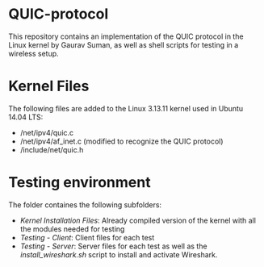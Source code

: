 # QUIC-protocol
This repository contains an implementation of the QUIC protocol in the Linux kernel by Gaurav Suman, as well as shell scripts for testing in a wireless setup.


# Kernel Files

The following files are added to the Linux 3.13.11 kernel used in Ubuntu 14.04 LTS:
* /net/ipv4/quic.c
* /net/ipv4/af_inet.c (modified to recognize the QUIC protocol)
* /include/net/quic.h

# Testing environment

The folder containes the following subfolders:

* *Kernel Installation Files*: Already compiled version of the kernel with all the modules needed for testing
* *Testing - Client*: Client files for each test
* *Testing - Server*: Server files for each test
as well as the *install_wireshark.sh* script to install and activate Wireshark.
